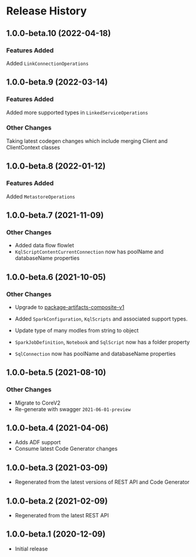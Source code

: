 # Release History

## 1.0.0-beta.10 (2022-04-18)

### Features Added

Added `LinkConnectionOperations`

## 1.0.0-beta.9 (2022-03-14)

### Features Added

Added more supported types in `LinkedServiceOperations`

### Other Changes

Taking latest codegen changes which include merging Client and ClientContext classes

## 1.0.0-beta.8 (2022-01-12)

### Features Added

Added `MetastoreOperations`

## 1.0.0-beta.7 (2021-11-09)

### Other Changes

- Added data flow flowlet
- `KqlScriptContentCurrentConnection` now has poolName and databaseName properties

## 1.0.0-beta.6 (2021-10-05)

### Other Changes

- Upgrade to [package-artifacts-composite-v1](https://github.com/Azure/azure-rest-api-specs/blob/bee724836ffdeb5458274037dc75f4d43576b5e3/specification/synapse/data-plane/readme.md#tag-package-artifacts-composite-v1)

- Added `SparkConfiguration`, `KqlScripts` and associated support types.
- Update type of many modles from string to object
- `SparkJobDefinition`, `Notebook` and `SqlScript` now has a folder property
- `SqlConnection` now has poolName and databaseName properties

## 1.0.0-beta.5 (2021-08-10)

### Other Changes

- Migrate to CoreV2
- Re-generate with swagger `2021-06-01-preview`

## 1.0.0-beta.4 (2021-04-06)

- Adds ADF support
- Consume latest Code Generator changes

## 1.0.0-beta.3 (2021-03-09)

- Regenerated from the latest versions of REST API and Code Generator

## 1.0.0-beta.2 (2021-02-09)

- Regenerated from the latest REST API

## 1.0.0-beta.1 (2020-12-09)

- Initial release
